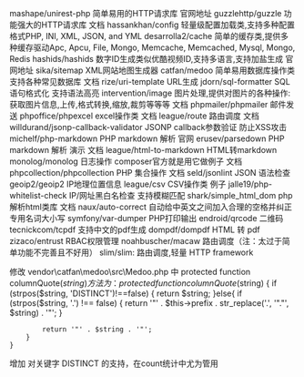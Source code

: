 
mashape/unirest-php 简单易用的HTTP请求库    官网地址
guzzlehttp/guzzle   功能强大的HTTP请求库    文档
hassankhan/config   轻量级配置加载类,支持多种配置格式PHP, INI, XML, JSON, and YML
desarrolla2/cache   简单的缓存类,提供多种缓存驱动Apc, Apcu, File, Mongo, Memcache, Memcached, Mysql, Mongo, Redis
hashids/hashids 数字ID生成类似优酷视频ID,支持多语言,支持加盐生成 官网地址
sika/sitemap    XML网站地图生成器
catfan/medoo    简单易用数据库操作类 支持各种常见数据库    文档
rize/uri-template   URL生成
jdorn/sql-formatter SQL语句格式化 支持语法高亮
intervention/image  图片处理,提供对图片的各种操作:获取图片信息,上传,格式转换,缩放,裁剪等等等 文档
phpmailer/phpmailer 邮件发送
phpoffice/phpexcel  excel操作类    文档
league/route    路由调度    文档
willdurand/jsonp-callback-validator JSONP callback参数验证 防止XSS攻击
michelf/php-markdown    PHP markdown 解析 官网
erusev/parsedown    PHP markdown 解析 演示 文档
league/html-to-markdown HTML转markdown
monolog/monolog 日志操作 composer官方就是用它做例子  文档
phpcollection/phpcollection PHP 集合操作    文档
seld/jsonlint   JSON 语法检查
geoip2/geoip2   IP地理位置信息
league/csv  CSV操作类  例子
jalle19/php-whitelist-check IP/网址黑白名检查 支持模糊匹配
shark/simple_html_dom   php解析html类库 文档
naux/auto-correct   自动给中英文之间加入合理的空格并纠正专用名词大小写
symfony/var-dumper  PHP打印输出
endroid/qrcode 二维码
tecnickcom/tcpdf 支持中文的pdf生成
dompdf/dompdf HTML 转 pdf
zizaco/entrust RBAC权限管理
noahbuscher/macaw 路由调度（注：太过于简单功能不完善且不好用）
slim/slim: 路由调度,轻量 HTTP framework




修改
vendor\catfan\medoo\src\Medoo.php
中 protected function columnQuote($string) 方法为：
    protected function columnQuote($string)
    {
        if (strpos($string, 'DISTINCT')!==false) {
            return $string;
        }else{
            if (strpos($string, '.') !== false)
            {
                return '"' . $this->prefix . str_replace('.', '"."', $string) . '"';
            }

            return '"' . $string . '"';
        }
    }
增加 对关键字 DISTINCT 的支持，在count统计中尤为管用
